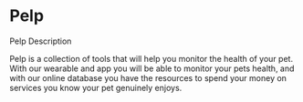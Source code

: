 # Pelp
Pelp Description

Pelp is a collection of tools that will help you monitor the health of your pet. With our wearable and app you will be able to monitor
your pets health, and with our online database you have the resources to spend your money on services you know your pet genuinely enjoys. 


